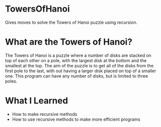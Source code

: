 # TowersOfHanoi
Gives moves to solve the Towers of Hanoi puzzle using recursion.

# What are the Towers of Hanoi?
The Towers of Hanoi is a puzzle where a number of disks are stacked on top of each other 
on a pole, with the largest disk at the bottom and the smallest at the top. The aim of the
puzzle is to get all of the disks from the first pole to the last, with out having a larger
disk placed on top of a smaller one. This program can have any number of disks, but is limited
to three poles.

# What I Learned
* How to make recursive methods
* How to use recursive methods to make more efficient programs
